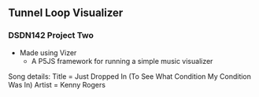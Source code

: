 ## Tunnel Loop Visualizer
### DSDN142 Project Two
- Made using Vizer
  - A P5JS framework for running a simple music visualizer


Song details:
Title = Just Dropped In (To See What Condition My Condition Was In)
Artist = Kenny Rogers